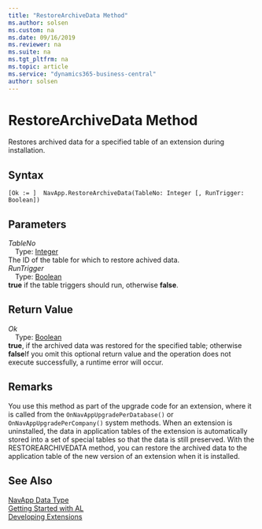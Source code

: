 ```yaml
---
title: "RestoreArchiveData Method"
ms.author: solsen
ms.custom: na
ms.date: 09/16/2019
ms.reviewer: na
ms.suite: na
ms.tgt_pltfrm: na
ms.topic: article
ms.service: "dynamics365-business-central"
author: solsen
---
```

[//]: # (START>DO_NOT_EDIT)
[//]: # (IMPORTANT:Do not edit any of the content between here and the END>DO_NOT_EDIT.)
[//]: # (Any modifications should be made in the .xml files in the ModernDev repo.)
# RestoreArchiveData Method
Restores archived data for a specified table of an extension during installation.


## Syntax
```
[Ok := ]  NavApp.RestoreArchiveData(TableNo: Integer [, RunTrigger: Boolean])
```
## Parameters
*TableNo*  
&emsp;Type: [Integer](../integer/integer-data-type.md)  
The ID of the table for which to restore achived data.  
*RunTrigger*  
&emsp;Type: [Boolean](../boolean/boolean-data-type.md)  
**true** if the table triggers should run, otherwise **false**.  


## Return Value
*Ok*  
&emsp;Type: [Boolean](../boolean/boolean-data-type.md)  
**true**, if the archived data was restored for the specified table; otherwise **false**If you omit this optional return value and the operation does not execute successfully, a runtime error will occur.    


[//]: # (IMPORTANT: END>DO_NOT_EDIT)

## Remarks
You use this method as part of the upgrade code for an extension, where it is called from the `OnNavAppUpgradePerDatabase()` or `OnNavAppUpgradePerCompany()` system methods. When an extension is uninstalled, the data in application tables of the extension is automatically stored into a set of special tables so that the data is still preserved. With the RESTOREARCHIVEDATA method, you can restore the archived data to the application table of the new version of an extension when it is installed. 

## See Also
[NavApp Data Type](navapp-data-type.md)  
[Getting Started with AL](../../devenv-get-started.md)  
[Developing Extensions](../../devenv-dev-overview.md)